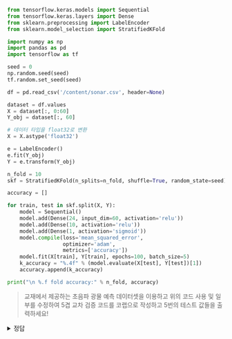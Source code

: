 ```python
from tensorflow.keras.models import Sequential
from tensorflow.keras.layers import Dense
from sklearn.preprocessing import LabelEncoder
from sklearn.model_selection import StratifiedKFold

import numpy as np
import pandas as pd
import tensorflow as tf

seed = 0
np.random.seed(seed)
tf.random.set_seed(seed)

df = pd.read_csv('/content/sonar.csv', header=None)

dataset = df.values
X = dataset[:, 0:60]
Y_obj = dataset[:, 60]

# 데이터 타입을 float32로 변환
X = X.astype('float32')

e = LabelEncoder()
e.fit(Y_obj)
Y = e.transform(Y_obj)

n_fold = 10
skf = StratifiedKFold(n_splits=n_fold, shuffle=True, random_state=seed)

accuracy = []

for train, test in skf.split(X, Y):
    model = Sequential()
    model.add(Dense(24, input_dim=60, activation='relu'))
    model.add(Dense(10, activation='relu'))
    model.add(Dense(1, activation='sigmoid'))
    model.compile(loss='mean_squared_error',
                  optimizer='adam',
                  metrics=['accuracy'])
    model.fit(X[train], Y[train], epochs=100, batch_size=5)
    k_accuracy = "%.4f" % (model.evaluate(X[test], Y[test])[1])
    accuracy.append(k_accuracy)

print("\n %.f fold accuracy:" % n_fold, accuracy)
```

> 교재에서 제공하는 초음파 광물 예측 데이터셋을 이용하고 위의 코드 사용 및 일부를 수정하여
> 5겹 교차 검증 코드를 코랩으로 작성하고 5번의 테스트 값들을 출력하세요!

<details>
<summary>정답</summary>
  
[👆🏻](https://colab.research.google.com/drive/1hlmtGOkJ0DM7KOnetM9MBnJj7k-A4MAO#scrollTo=M8_l6NB0B5U4)
</details>
